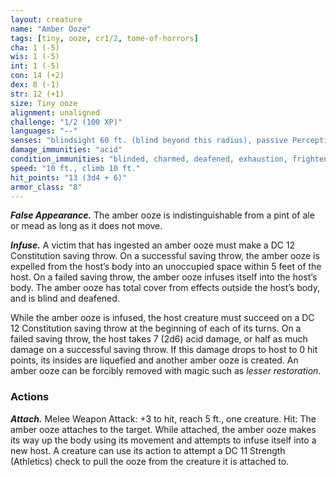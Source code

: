 ```yaml
---
layout: creature
name: "Amber Ooze"
tags: [tiny, ooze, cr1/2, tome-of-horrors]
cha: 1 (-5)
wis: 1 (-5)
int: 1 (-5)
con: 14 (+2)
dex: 8 (-1)
str: 12 (+1)
size: Tiny ooze
alignment: unaligned
challenge: "1/2 (100 XP)"
languages: "--"
senses: "blindsight 60 ft. (blind beyond this radius), passive Perception 5"
damage_immunities: "acid"
condition_immunities: "blinded, charmed, deafened, exhaustion, frightened, prone"
speed: "10 ft., climb 10 ft."
hit_points: "13 (3d4 + 6)"
armor_class: "8"
---
```


***False Appearance.*** The amber ooze is indistinguishable from a pint of
ale or mead as long as it does not move.

***Infuse.*** A victim that has ingested an amber ooze must make a DC
12 Constitution saving throw. On a successful saving throw, the amber
ooze is expelled from the host’s body into an unoccupied space within
5 feet of the host. On a failed saving throw, the amber ooze infuses
itself into the host’s body. The amber ooze has total cover from effects
outside the host’s body, and is blind and deafened.

While the amber ooze is infused, the host creature must succeed on a
DC 12 Constitution saving throw at the beginning of each of its turns. On
a failed saving throw, the host takes 7 (2d6) acid damage, or half as much
damage on a successful saving throw. If this damage drops to host to 0 hit
points, its insides are liquefied and another amber ooze is created.
An amber ooze can be forcibly removed with magic such as <i>lesser
restoration</i>.

### Actions

***Attach.*** Melee Weapon Attack: +3 to hit, reach 5 ft., one creature. Hit: The
amber ooze attaches to the target. While attached, the amber ooze makes its
way up the body using its movement and attempts to infuse itself into a new
host. A creature can use its action to attempt a DC 11 Strength (Athletics)
check to pull the ooze from the creature it is attached to.
